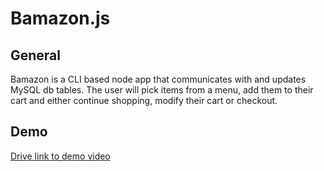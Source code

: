 # Bamazon.js
 ## General
 Bamazon is a CLI based node app that communicates with and updates MySQL db tables. The user will pick items from a menu, add them to their cart and either continue shopping, modify their cart or checkout. 

## Demo

 [Drive link to demo video](https://drive.google.com/file/d/1hjvdQvihZsyrmAGu8N_ZAffdfY5BUXz6/view)

